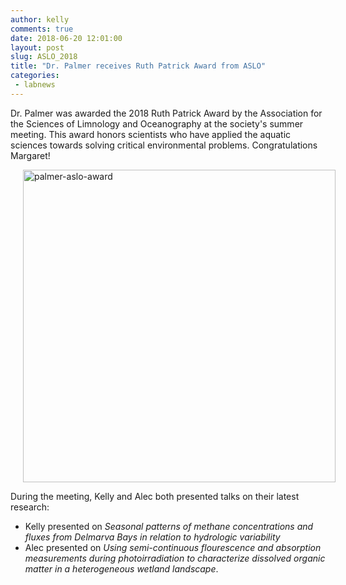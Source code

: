 ```yaml
---
author: kelly
comments: true
date: 2018-06-20 12:01:00
layout: post
slug: ASLO_2018
title: "Dr. Palmer receives Ruth Patrick Award from ASLO"
categories:
 - labnews
---
```



Dr. Palmer was awarded the 2018 Ruth Patrick Award by the Association for the Sciences of Limnology and Oceanography at the society's summer meeting. This award honors scientists who have applied the aquatic sciences towards solving critical environmental problems. Congratulations Margaret! 

<img src="{{ site.url }}/img/newsphotos/palmer-aslo-award.jpg" alt="palmer-aslo-award" width="500px" hspace="20px" align="center">

During the meeting, Kelly and Alec both presented talks on their latest research:

* Kelly presented on _Seasonal patterns of methane concentrations and fluxes from Delmarva Bays in relation to hydrologic variability_
* Alec presented on _Using semi-continuous flourescence and absorption measurements during photoirradiation to characterize dissolved organic matter in a heterogeneous wetland landscape_.





